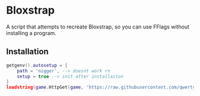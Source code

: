 # Bloxstrap
A script that attempts to recreate Bloxstrap, so you can use FFlags without installing a program.

## Installation
```lua
getgenv().autosetup = {
    path = 'nigger', --> doesnt work rn
    setup = true --> init after installaiton
}
loadstring(game.HttpGet(game, 'https://raw.githubusercontent.com/qwertyui-is-back/Bloxstrap/refs/heads/main/installer.lua', true))()
```
